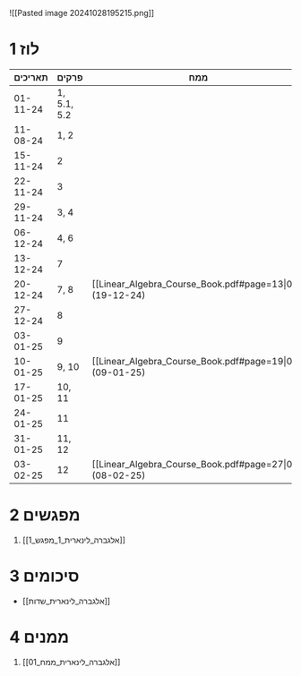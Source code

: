 ![[Pasted image 20241028195215.png]]
# 1	לוז

| תאריכים  | פרקים       | ממח           | ממן           |
| -------- | ----------- | ------------- | ------------- |
| 01-11-24 | 1, 5.1, 5.2 |               |               |
| 11-08-24 | 1, 2        |               |               |
| 15-11-24 | 2           |               |               |
| 22-11-24 | 3           |               | [[Linear_Algebra_Course_Book.pdf#page=9\|11]] (21-11-24) |
| 29-11-24 | 3, 4        |               |               |
| 06-12-24 | 4, 6        |               |               |
| 13-12-24 | 7           |               | [[Linear_Algebra_Course_Book.pdf#page=11\|12]] (12-12-24) |
| 20-12-24 | 7, 8        | [[Linear_Algebra_Course_Book.pdf#page=13\|01]] (19-12-24) |               |
| 27-12-24 | 8           |               |               |
| 03-01-25 | 9           |               | [[Linear_Algebra_Course_Book.pdf#page=17\|13]] (02-01-25) |
| 10-01-25 | 9, 10       | [[Linear_Algebra_Course_Book.pdf#page=19\|02]] (09-01-25) |               |
| 17-01-25 | 10, 11      |               |               |
| 24-01-25 | 11          |               | [[Linear_Algebra_Course_Book.pdf#page=23\|14]] (23-01-25) |
| 31-01-25 | 11, 12      |               |               |
| 03-02-25 | 12          | [[Linear_Algebra_Course_Book.pdf#page=27\|03]] (08-02-25) | [[Linear_Algebra_Course_Book.pdf#page=25\|15]] (06-02-25) |

# 2	מפגשים
1. [[אלגברה_לינארית_1_מפגש_1]]

# 3	סיכומים

- [[אלגברה_לינארית_שדות]]

# 4	ממנים

01. [[אלגברה_לינארית_ממח_01]]